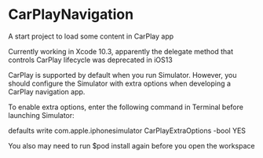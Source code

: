 # CarPlayNavigation
A start project to load some content in CarPlay app

Currently working in Xcode 10.3, apparently the delegate method that controls CarPlay lifecycle was deprecated in iOS13


CarPlay is supported by default when you run Simulator. However, you should configure the Simulator with extra options when developing a CarPlay navigation app. 

To enable extra options, enter the following command in Terminal before launching Simulator: 

defaults write com.apple.iphonesimulator CarPlayExtraOptions -bool YES

You also may need to run $pod install again before you open the workspace
